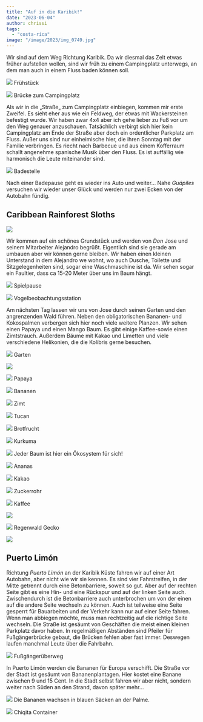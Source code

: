 ```yaml
---
title: "Auf in die Karibik!"
date: "2023-06-04"
author: chrissi
tags: 
  - "costa-rica"
image: "/image/2023/img_0749.jpg"
---
```


Wir sind auf dem Weg Richtung Karibik. Da wir diesmal das Zelt etwas früher aufstellen wollen, sind wir früh zu einem Campingplatz unterwegs, an dem man auch in einem Fluss baden können soll.

![](/image/2023/img_0706.jpg?w=1024)
Frühstück

![](/image/2023/img_4443.jpg?w=1024)
Brücke zum Campingplatz

Als wir in die „Straße„ zum Campingplatz einbiegen, kommen mir erste Zweifel. Es sieht eher aus wie ein Feldweg, der etwas mit Wackersteinen befestigt wurde. Wir haben zwar 4x4 aber ich gehe lieber zu Fuß vor um den Weg genauer anzuschauen. Tatsächlich verbirgt sich hier kein Campingplatz am Ende der Straße aber doch ein ordentlicher Parkplatz am Fluss. Außer uns sind nur einheimische hier, die ihren Sonntag mit der Familie verbringen. Es riecht nach Barbecue und aus einem Kofferraum schallt angenehme spanische Musik über den Fluss. Es ist auffällig wie harmonisch die Leute miteinander sind.

![](/image/2023/img_0724.jpg?w=1024)
Badestelle

Nach einer Badepause geht es wieder ins Auto und weiter… Nahe _Guápiles_ versuchen wir wieder unser Glück und werden nur zwei Ecken von der Autobahn fündig.

## Caribbean Rainforest Sloths

![](/image/2023/img_0749.jpg?w=1024)

Wir kommen auf ein schönes Grundstück und werden von _Don_ Jose und seinem Mitarbeiter Alejandro begrüßt. Eigentlich sind sie gerade am umbauen aber wir können gerne bleiben. Wir haben einen kleinen Unterstand in dem Alejandro we wohnt, wo auch Dusche, Toilette und Sitzgelegenheiten sind, sogar eine Waschmaschine ist da. Wir sehen sogar ein Faultier, dass ca 15-20 Meter über uns im Baum hängt.

![](/image/2023/img_0753.jpg?w=1024)
Spielpause

![](/image/2023/img_0754.jpg?w=1024)
Vogelbeobachtungsstation

Am nächsten Tag lassen wir uns von Jose durch seinen Garten und den angrenzenden Wald führen. Neben den obligatorischen Bananen- und Kokospalmen verbergen sich hier noch viele weitere Planzen. Wir sehen einen Papaya und einen Mango Baum. Es gibt einige Kaffee-sowie einen Zimtstrauch. Außerdem Bäume mit Kakao und Limetten und viele verschiedene Helikonien, die die Kolibris gerne besuchen.

![](/image/2023/img_0834.jpg?w=1024)
Garten

![](/image/2023/img_0760.jpg?w=1024)

![](/image/2023/img_0777.jpg?w=768)
Papaya

![](/image/2023/img_0842.jpg?w=768)
Bananen

![](/image/2023/img_0780.jpg?w=768)
Zimt

![](/image/2023/img_0824.jpg?w=768)
Tucan

![](/image/2023/img_0838.jpg?w=768)
Brotfrucht

![](/image/2023/img_0803.jpg?w=576)
Kurkuma

![](/image/2023/img_0798.jpg?w=768)
Jeder Baum ist hier ein Ökosystem für sich!

![](/image/2023/img_0785.jpg?w=768)
Ananas

![](/image/2023/img_0800.jpg?w=576)
Kakao

![](/image/2023/img_0794.jpg?w=768)
Zuckerrohr

![](/image/2023/img_0811.jpg?w=768)
Kaffee

![](/image/2023/img_0827.jpg?w=768)

![](/image/2023/img_0815.jpg?w=1024)
Regenwald
Gecko



![](/image/2023/img_0832.jpg?w=1024)

## Puerto Limón

Richtung _Puerto Limón_ an der Karibik Küste fahren wir auf einer Art Autobahn, aber nicht wie wir sie kennen. Es sind vier Fahrstreifen, in der Mitte getrennt durch eine Betonbarriere, soweit so gut. Aber auf der rechten Seite gibt es eine Hin- und eine Rückspur und auf der linken Seite auch. Zwischendurch ist die Betonbarriere auch unterbrochen um von der einen auf die andere Seite wechseln zu können. Auch ist teilweise eine Seite gesperrt für Bauarbeiten und der Verkehr kann nur auf einer Seite fahren. Wenn man abbiegen möchte, muss man rechtzeitig auf die richtige Seite wechseln. Die Straße ist gesäumt von Geschäften die meist einen kleinen Parkplatz davor haben. In regelmäßigen Abständen sind Pfeiler für Fußgängerbrücke gebaut, die Brücken fehlen aber fast immer. Deswegen laufen manchmal Leute über die Fahrbahn.

![](/image/2023/img_1184.jpg?w=1024)
Fußgängerüberweg

In Puerto Limón werden die Bananen für Europa verschifft. Die Straße vor der Stadt ist gesäumt von Bananenplantagen. Hier kostet eine Banane zwischen 9 und 15 Cent. In die Stadt selbst fahren wir aber nicht, sondern weiter nach Süden an den Strand, davon später mehr…

![](/image/2023/img_1195.jpg?w=1024)
Die Bananen wachsen in blauen Säcken an der Palme.

![](/image/2023/img_1189.jpg?w=1024)
Chiqita Container
